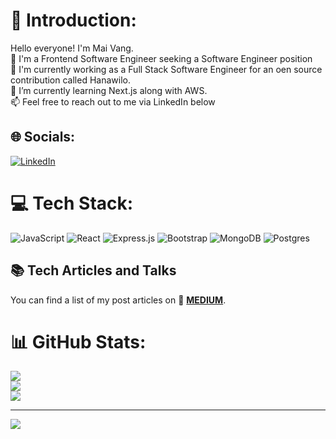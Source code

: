 # 👋 Introduction:
Hello everyone! I'm Mai Vang. <br> 👋 I'm a Frontend Software Engineer seeking a Software Engineer position <br>👀 I'm currently working as a Full Stack Software Engineer for an oen source contribution called Hanawilo.<br>🌱 I’m currently learning Next.js along with AWS.<br>📫 Feel free to reach out to me via LinkedIn below<br>


## 🌐 Socials:
[![LinkedIn](https://img.shields.io/badge/LinkedIn-%230077B5.svg?logo=linkedin&logoColor=white)](https://linkedin.com/in/mai-vang-software-engineer) 

# 💻 Tech Stack:
![JavaScript](https://img.shields.io/badge/javascript-%23323330.svg?style=for-the-badge&logo=javascript&logoColor=%23F7DF1E) ![React](https://img.shields.io/badge/react-%2320232a.svg?style=for-the-badge&logo=react&logoColor=%2361DAFB) ![Express.js](https://img.shields.io/badge/express.js-%23404d59.svg?style=for-the-badge&logo=express&logoColor=%2361DAFB)  ![Bootstrap](https://img.shields.io/badge/bootstrap-%23563D7C.svg?style=for-the-badge&logo=bootstrap&logoColor=white) ![MongoDB](https://img.shields.io/badge/MongoDB-%234ea94b.svg?style=for-the-badge&logo=mongodb&logoColor=white) ![Postgres](https://img.shields.io/badge/postgres-%23316192.svg?style=for-the-badge&logo=postgresql&logoColor=white) 	

## 📚 Tech Articles and Talks 

You can find a list of my post articles on 📖 **[MEDIUM](https://medium.com/@vmaineng)**. 


# 📊 GitHub Stats:
![](https://github-readme-stats.vercel.app/api?username=vmaineng&theme=jolly&hide_border=false&include_all_commits=true&count_private=false)<br/>
![](https://github-readme-streak-stats.herokuapp.com/?user=vmaineng&theme=jolly&hide_border=false)<br/>
![](https://github-readme-stats.vercel.app/api/top-langs/?username=vmaineng&theme=jolly&hide_border=false&include_all_commits=true&count_private=false&layout=compact)

---
[![](https://visitcount.itsvg.in/api?id=vmaineng&icon=0&color=0)](https://visitcount.itsvg.in)

<!-- Proudly created with GPRM ( https://gprm.itsvg.in ) -->

<!---
vmaineng/vmaineng is a ✨ special ✨ repository because its `README.md` (this file) appears on your GitHub profile.
You can click the Preview link to take a look at your changes.
--->

